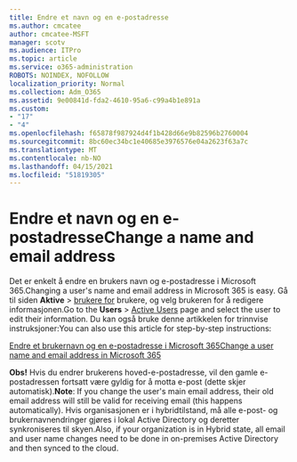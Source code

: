 ```yaml
---
title: Endre et navn og en e-postadresse
ms.author: cmcatee
author: cmcatee-MSFT
manager: scotv
ms.audience: ITPro
ms.topic: article
ms.service: o365-administration
ROBOTS: NOINDEX, NOFOLLOW
localization_priority: Normal
ms.collection: Adm_O365
ms.assetid: 9e00841d-fda2-4610-95a6-c99a4b1e891a
ms.custom:
- "17"
- "4"
ms.openlocfilehash: f65878f987924d4f1b428d66e9b82596b2760004
ms.sourcegitcommit: 8bc60ec34bc1e40685e3976576e04a2623f63a7c
ms.translationtype: MT
ms.contentlocale: nb-NO
ms.lasthandoff: 04/15/2021
ms.locfileid: "51819305"
---
```

# <a name="change-a-name-and-email-address"></a><span data-ttu-id="ec10d-102">Endre et navn og en e-postadresse</span><span class="sxs-lookup"><span data-stu-id="ec10d-102">Change a name and email address</span></span>

<span data-ttu-id="ec10d-103">Det er enkelt å endre en brukers navn og e-postadresse i Microsoft 365.</span><span class="sxs-lookup"><span data-stu-id="ec10d-103">Changing a user's name and email address in Microsoft 365 is easy.</span></span> <span data-ttu-id="ec10d-104">Gå til siden **Aktive** \> [brukere for](https://go.microsoft.com/fwlink/p/?linkid=834822) brukere, og velg brukeren for å redigere informasjonen.</span><span class="sxs-lookup"><span data-stu-id="ec10d-104">Go to the **Users** \> [Active Users](https://go.microsoft.com/fwlink/p/?linkid=834822) page and select the user to edit their information.</span></span> <span data-ttu-id="ec10d-105">Du kan også bruke denne artikkelen for trinnvise instruksjoner:</span><span class="sxs-lookup"><span data-stu-id="ec10d-105">You can also use this article for step-by-step instructions:</span></span>
  
[<span data-ttu-id="ec10d-106">Endre et brukernavn og en e-postadresse i Microsoft 365</span><span class="sxs-lookup"><span data-stu-id="ec10d-106">Change a user name and email address in Microsoft 365</span></span>](https://docs.microsoft.com/microsoft-365/admin/add-users/change-a-user-name-and-email-address)
  
 <span data-ttu-id="ec10d-107">**Obs!** Hvis du endrer brukerens hoved-e-postadresse, vil den gamle e-postadressen fortsatt være gyldig for å motta e-post (dette skjer automatisk).</span><span class="sxs-lookup"><span data-stu-id="ec10d-107">**Note**: If you change the user's main email address, their old email address will still be valid for receiving email (this happens automatically).</span></span> <span data-ttu-id="ec10d-108">Hvis organisasjonen er i hybridtilstand, må alle e-post- og brukernavnendringer gjøres i lokal Active Directory og deretter synkroniseres til skyen.</span><span class="sxs-lookup"><span data-stu-id="ec10d-108">Also, if your organization is in Hybrid state, all email and user name changes need to be done in on-premises Active Directory and then synced to the cloud.</span></span>